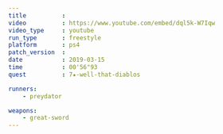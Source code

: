 ```yaml
---
title          :
video          : https://www.youtube.com/embed/dql5k-W7Iqw
video_type     : youtube
run_type       : freestyle
platform       : ps4
patch_version  :
date           : 2019-03-15
time           : 00'56"93
quest          : 7★-well-that-diablos

runners:
    - preydator

weapons:
    - great-sword
---
```

